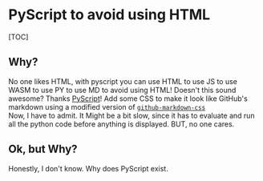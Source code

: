 # PyScript to avoid using HTML
[TOC]
## Why?
No one likes HTML, with pyscript you can use HTML to use JS to use WASM to use PY to use MD to avoid using HTML! Doesn't this sound awesome? Thanks  [PyScript](https://pyscript.net/)!
Add some CSS to make it look like GitHub's markdown using a modified version of [`github-markdown-css`](https://github.com/sindresorhus/github-markdown-css)  <br>
Now, I have to admit. It Might be a bit slow, since it has to evaluate and run all the python code before anything is displayed. BUT, no one cares.
## Ok, but Why?
Honestly, I don't know. Why does PyScript exist.